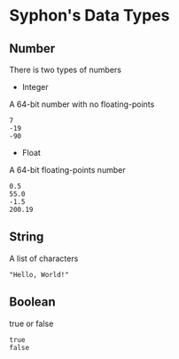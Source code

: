 # Syphon's Data Types

## Number

There is two types of numbers

- Integer

A 64-bit number with no floating-points

```
7
-19
-90
```

- Float

A 64-bit floating-points number

```
0.5
55.0
-1.5
200.19
```

## String

A list of characters

```
"Hello, World!"
```

## Boolean

true or false

```
true
false
```
